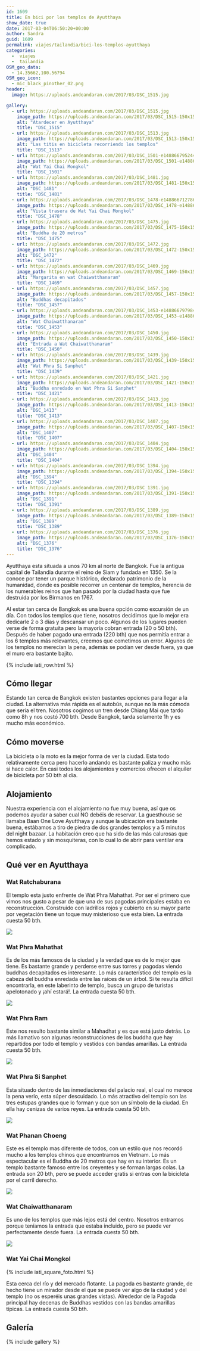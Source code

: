 ```yaml
---
id: 1609
title: En bici por los templos de Ayutthaya
show_date: true
date: 2017-03-04T06:50:20+00:00
author: Sandra
guid: 1609
permalink: viajes/tailandia/bici-los-templos-ayutthaya
categories:
  -  viajes
  -  tailandia
OSM_geo_data:
  - 14.35662,100.56794
OSM_geo_icon:
  - mic_black_pinother_02.png
header:
  image: https://uploads.andeandaran.com/2017/03/DSC_1515.jpg

gallery: 
  - url: https://uploads.andeandaran.com/2017/03/DSC_1515.jpg
    image_path: https://uploads.andeandaran.com/2017/03/DSC_1515-150x150.jpg
    alt: "Atardecer en Ayutthaya"
    title: "DSC_1515" 
  - url: https://uploads.andeandaran.com/2017/03/DSC_1513.jpg
    image_path: https://uploads.andeandaran.com/2017/03/DSC_1513-150x150.jpg
    alt: "Las titis en bicicleta recorriendo los templos"
    title: "DSC_1513" 
  - url: https://uploads.andeandaran.com/2017/03/DSC_1501-e1488667952448.jpg
    image_path: https://uploads.andeandaran.com/2017/03/DSC_1501-e1488667952448-150x150.jpg
    alt: "Wat Yai Chai Mongkol"
    title: "DSC_1501"
  - url: https://uploads.andeandaran.com/2017/03/DSC_1481.jpg
    image_path: https://uploads.andeandaran.com/2017/03/DSC_1481-150x150.jpg
    alt: "DSC_1481"
    title: "DSC_1481"
  - url: https://uploads.andeandaran.com/2017/03/DSC_1478-e1488667127861.jpg
    image_path: https://uploads.andeandaran.com/2017/03/DSC_1478-e1488667127861-150x150.jpg
    alt: "Vista trasera de Wat Yai Chai Mongkol"
    title: "DSC_1478" 
  - url: https://uploads.andeandaran.com/2017/03/DSC_1475.jpg
    image_path: https://uploads.andeandaran.com/2017/03/DSC_1475-150x150.jpg
    alt: "Buddha de 20 metros"
    title: "DSC_1475"
  - url: https://uploads.andeandaran.com/2017/03/DSC_1472.jpg
    image_path: https://uploads.andeandaran.com/2017/03/DSC_1472-150x150.jpg
    alt: "DSC_1472"
    title: "DSC_1472"
  - url: https://uploads.andeandaran.com/2017/03/DSC_1469.jpg
    image_path: https://uploads.andeandaran.com/2017/03/DSC_1469-150x150.jpg
    alt: "Margarita en wat Chaiwatthanaram"
    title: "DSC_1469"
  - url: https://uploads.andeandaran.com/2017/03/DSC_1457.jpg
    image_path: https://uploads.andeandaran.com/2017/03/DSC_1457-150x150.jpg
    alt: "Buddhas decapitados"
    title: "DSC_1457"
  - url: https://uploads.andeandaran.com/2017/03/DSC_1453-e1488667979843.jpg
    image_path: https://uploads.andeandaran.com/2017/03/DSC_1453-e1488667979843-150x150.jpg
    alt: "Wat Chaiwatthanaram"
    title: "DSC_1453"
  - url: https://uploads.andeandaran.com/2017/03/DSC_1450.jpg
    image_path: https://uploads.andeandaran.com/2017/03/DSC_1450-150x150.jpg
    alt: "Entrada a Wat Chaiwatthanaram"
    title: "DSC_1450"
  - url: https://uploads.andeandaran.com/2017/03/DSC_1439.jpg
    image_path: https://uploads.andeandaran.com/2017/03/DSC_1439-150x150.jpg
    alt: "Wat Phra Si Sanphet"
    title: "DSC_1439"
  - url: https://uploads.andeandaran.com/2017/03/DSC_1421.jpg
    image_path: https://uploads.andeandaran.com/2017/03/DSC_1421-150x150.jpg
    alt: "Buddha enredado en Wat Phra Si Sanphet"
    title: "DSC_1421"  
  - url: https://uploads.andeandaran.com/2017/03/DSC_1413.jpg
    image_path: https://uploads.andeandaran.com/2017/03/DSC_1413-150x150.jpg
    alt: "DSC_1413"
    title: "DSC_1413"
  - url: https://uploads.andeandaran.com/2017/03/DSC_1407.jpg
    image_path: https://uploads.andeandaran.com/2017/03/DSC_1407-150x150.jpg
    alt: "DSC_1407"
    title: "DSC_1407"
  - url: https://uploads.andeandaran.com/2017/03/DSC_1404.jpg
    image_path: https://uploads.andeandaran.com/2017/03/DSC_1404-150x150.jpg
    alt: "DSC_1404"
    title: "DSC_1404"
  - url: https://uploads.andeandaran.com/2017/03/DSC_1394.jpg
    image_path: https://uploads.andeandaran.com/2017/03/DSC_1394-150x150.jpg
    alt: "DSC_1394"
    title: "DSC_1394"
  - url: https://uploads.andeandaran.com/2017/03/DSC_1391.jpg
    image_path: https://uploads.andeandaran.com/2017/03/DSC_1391-150x150.jpg
    alt: "DSC_1391"
    title: "DSC_1391"
  - url: https://uploads.andeandaran.com/2017/03/DSC_1389.jpg
    image_path: https://uploads.andeandaran.com/2017/03/DSC_1389-150x150.jpg
    alt: "DSC_1389"
    title: "DSC_1389"
  - url: https://uploads.andeandaran.com/2017/03/DSC_1376.jpg
    image_path: https://uploads.andeandaran.com/2017/03/DSC_1376-150x150.jpg
    alt: "DSC_1376"
    title: "DSC_1376"
---
```

Ayutthaya esta situada a unos 70 km al norte de Bangkok. Fue la antigua capital de Tailandia durante el reino de Siam y fundada en 1350. Se la conoce por tener un parque histórico, declarado patrimonio de la humanidad, donde es posible recorrer un centenar de templos, herencia de los numerables reinos que han pasado por la ciudad hasta que fue destruida por los Birmanos en 1767.

<!--more-->

Al estar tan cerca de Bangkok es una buena opción como excursión de un día. Con todos los templos que tiene, nosotros decidimos que lo mejor era dedicarle 2 o 3 días y descansar un poco. Algunos de los lugares pueden verse de forma gratuita pero la mayoría cobran entrada (20 o 50 bth). Después de haber pagado una entrada (220 bth) que nos permitía entrar a los 6 templos más relevantes, creemos que cometimos un error. Algunos de los templos no merecían la pena, además se podían ver desde fuera, ya que el muro era bastante bajito.

{% include iati_row.html %}

## Cómo llegar

Estando tan cerca de Bangkok existen bastantes opciones para llegar a la ciudad. La alternativa más rápida es el autobús, aunque no la más cómoda que sería el tren. Nosotros cogimos un tren desde Chiang Mai que tardo como 8h y nos costó 700 bth. Desde Bangkok, tarda solamente 1h y es mucho más económico.

## Cómo moverse

La bicicleta o la moto es la mejor forma de ver la ciudad. Esta todo relativamente cerca  pero hacerlo andando es bastante paliza y mucho más si hace calor. En casi todos los alojamientos y comercios ofrecen el alquiler de bicicleta por 50 bth al día.

## Alojamiento

Nuestra experiencia con el alojamiento no fue muy buena, así que os podemos ayudar a saber cual NO debéis de reservar. La guesthouse se llamaba Baan One Love Ayutthaya y aunque la ubicación era bastante buena, estábamos a tiro de piedra de dos grandes templos y a 5 minutos del night bazaar. La habitación creo que ha sido de las más calurosas que hemos estado y sin mosquiteras, con lo cual lo de abrir para ventilar era complicado.

## Qué ver en Ayutthaya

### Wat Ratchaburana

El templo esta justo enfrente de Wat Phra Mahathat. Por ser el primero que vimos nos gusto a pesar de que una de sus pagodas principales estaba en reconstrucción. Construido con ladrillos rojos y cubierto en su mayor parte por vegetación tiene un toque muy misterioso que esta bien. La entrada cuesta 50 bth.

[<img class="alignnone size-full wp-image-1663" src="https://uploads.andeandaran.com/2017/03/DSC_1376.jpg" />](https://uploads.andeandaran.com/2017/03/DSC_1376.jpg)

### Wat Phra Mahathat

Es de los más famosos de la ciudad y la verdad que es de lo mejor que tiene. Es bastante grande y perderse entre sus torres y pagodas viendo buddhas decapitados es interesante. Lo más característico del templo es la cabeza del buddha enredada entre las raíces de un árbol. Si te resulta difícil encontrarla, en este laberinto de templo, busca un grupo de turistas apelotonado y ¡ahí estará!.  La entrada cuesta 50 bth.

[<img class="alignnone size-full wp-image-1670" src="https://uploads.andeandaran.com/2017/03/DSC_1421.jpg" />](https://uploads.andeandaran.com/2017/03/DSC_1421.jpg)

### Wat Phra Ram

Este nos resulto bastante similar a Mahadhat y es que está justo detrás. Lo más llamativo son algunas reconstrucciones de los buddha que hay repartidos por todo el templo y vestidos con bandas amarillas. La entrada cuesta 50 bth.

[<img class="alignnone size-full wp-image-1669" src="https://uploads.andeandaran.com/2017/03/DSC_1413.jpg" />](https://uploads.andeandaran.com/2017/03/DSC_1413.jpg)

### Wat Phra Si Sanphet

Esta situado dentro de las inmediaciones del palacio real, el cual no merece la pena verlo, esta súper descuidado. Lo más atractivo del templo son las tres estupas grandes que lo forman y que son un símbolo de la ciudad. En ella hay cenizas de varios reyes. La entrada cuesta 50 bth.

[<img class="alignnone size-full wp-image-1671" src="https://uploads.andeandaran.com/2017/03/DSC_1439.jpg" />](https://uploads.andeandaran.com/2017/03/DSC_1439.jpg)

### Wat Phanan Choeng

Este es el templo mas diferente de todos, con un estilo que nos recordó mucho a los templos chinos que encontramos en Vietnam. Lo más espectacular es el Buddha de 20 metros que hay en su interior. Es un templo bastante famoso entre los creyentes y se forman largas colas. La entrada son 20 bth, pero se puede acceder gratis si entras con la bicicleta por el carril derecho.

[<img class="alignnone wp-image-1677 size-full" src="https://uploads.andeandaran.com/2017/03/DSC_1475.jpg" />](https://uploads.andeandaran.com/2017/03/DSC_1475.jpg)

<!-- Start shortcoder -->

<!-- andeandaran - adaptable 1 -->

<!-- End shortcoder v4.0.3-->

### Wat Chaiwatthanaram

Es uno de los templos que más lejos está del centro. Nosotros entramos porque teníamos la entrada que estaba incluido, pero se puede ver perfectamente desde fuera. La entrada cuesta 50 bth.

[<img class="alignnone wp-image-1672 size-full" src="https://uploads.andeandaran.com/2017/03/DSC_1450.jpg" />](https://uploads.andeandaran.com/2017/03/DSC_1450.jpg)

### Wat Yai Chai Mongkol

<!-- Start shortcoder -->

{% include iati_square_foto.html %}

Esta cerca del río y del mercado flotante. La pagoda es bastante grande, de hecho tiene un mirador desde el que se puede ver algo de la ciudad y del templo (no os esperéis unas grandes vistas). Alrededor de la Pagoda principal hay decenas de Buddhas vestidos con las bandas amarillas típicas. La entrada cuesta 50 bth.

## Galería

{% include gallery %}  